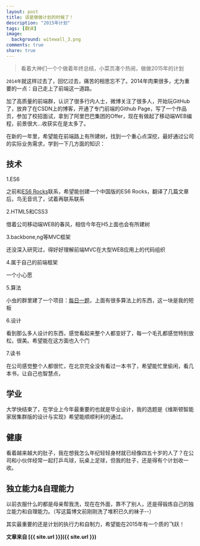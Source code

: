 ```yaml
---
layout: post
title: 该是做做计划的时候了！
description: "2015年计划"
tags: [翻译]
image:
  background: witewall_3.png
comments: true
share: true
---
```


>看着大神们一个个做着年终总结，小菜页凑个热闹，做做2015年的计划

`2014年`就这样过去了，回忆过去，痛苦的相思忘不了。2014年肉果很多，尤为重要的一点：自己走上了前端这一道路。

加了高质量的前端群，认识了很多行内人士，微博关注了很多人，开始玩GitHub了，放弃了在CSDN上的博客，开通了专门前端的Github Page，写了一个作品页，参加了校招面试，拿到了阿里巴巴集团的Offer，现在有做起了移动端WEB编程，前景很大...收获实在是太多了。


在新的一年里，希望能在前端路上有所建树，找到一个重心点深挖，最好通过公司的实际业务需求，学到一下几方面的知识：

## 技术

1.ES6

之前和[ES6 Rocks](http://www.es6rocks.com)联系，希望能创建一个中国版的ES6 Rocks，翻译了几篇文章后，鸟无音讯了，试着再联系联系

2.HTML5和CSS3

借着公司移动端WEB的春风，相信今年在H5上面也会有所建树

3.backbone,ng等MVC框架

还没深入研究过，得好好理解前端MVC在大型WEB应用上的代码组织

4.属于自己的前端框架

一个小心愿

5.算法

小虫的群里建了一个项目：[每日一题](https://github.com/nunnly/everycode/issues)，上面有很多算法上的东西，这一块是我的短板

6.设计

看到那么多人设计的东西，感觉看起来整个人都变好了，每一个毛孔都感觉特别放松，很美。希望能在这方面也入个门

7.读书

在公司感觉整个人都很忙，在北京完全没有看过一本书了，希望能忙里偷闲，看几本书，让自己也智慧点，

## 学业

大学快结束了，在学业上今年最重要的也就是毕业设计，我的选题是《维斯顿智能家居集群版的设计与实现》希望能顺顺利利的通过。

## 健康

看着越来越大的肚子，我在想我怎么年纪轻轻身材就已经像四五十岁的人了？在公司和小伙伴经常一起打乒乓球，玩桌上足球，但我的肚子，还是得有个计划收一收。

## 独立能力&自理能力

以前衣服什么的都是母亲帮我洗，现在在外面，靠不了别人，还是得锻炼自己的独立能力和自理能力。（写这篇博文前刚刚洗了堆积已久的袜子--）

其实最重要的还是计划的执行力和自制力，希望能在2015年有一个质的飞跃！

**文章来自 [{{ site.url }}]({{ site.url }})**